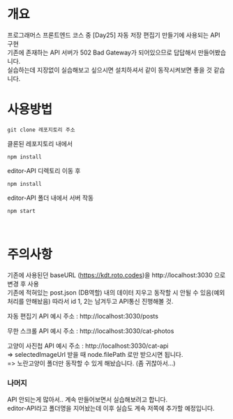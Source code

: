 # 개요

프로그래머스 프론트엔드 코스 중
[Day25] 자동 저장 편집기 만들기에 사용되는 API 구현 <br>
기존에 존재하는 API 서버가 502 Bad Gateway가 되어있으므로 답답해서 만들어봤습니다. <br>
실습하는데 지장없이 실습해보고 싶으시면 설치하셔서 같이 동작시켜보면 좋을 것 같습니다. <br>

# 사용방법

```
git clone 레포지토리 주소
```

클론된 레포지토리 내에서

```
npm install
```

editor-API 디렉토리 이동 후

```
npm install
```

editor-API 폴더 내에서 서버 작동

```
npm start
```

<br>

# 주의사항

기존에 사용된던 baseURL (https://kdt.roto.codes)을 http://localhost:3030 으로 변경 후 사용 <br>
기존에 적혀있는 post.json (DB역할) 내의 데이터 지우고 동작할 시 안될 수 있음(예외처리를 안해놨음) 따라서 id 1, 2는 남겨두고 API통신 진행해볼 것.

자동 편집기 API 예시 주소 : http://localhost:3030/posts

무한 스크롤 API 예시 주소 : http://localhost:3030/cat-photos

고양이 사진첩 API 예시 주소 : http://localhost:3030/cat-api <br>
=> selectedImageUrl 받을 때 node.filePath 로만 받으시면 됩니다. <br>
=> 노란고양이 폴더만 동작할 수 있게 해놨습니다. (좀 귀찮아서...)

### 나머지

API 안되는게 많아서.. 계속 만들어보면서 실습해보려고 합니다. <br>
editor-API라고 폴더명을 지어놨는데 이후 실습도 계속 저쪽에 추가할 예정입니다.
